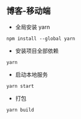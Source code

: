 ## 博客-移动端

- 全局安装 yarn

```
npm install --global yarn
```

- 安装项目全部依赖

```
yarn
```

- 启动本地服务

```
yarn start
```

- 打包

```
yarn build
```
